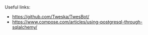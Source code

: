 Useful links:

- https://github.com/Tweska/TwesBot/
- https://www.compose.com/articles/using-postgresql-through-sqlalchemy/

